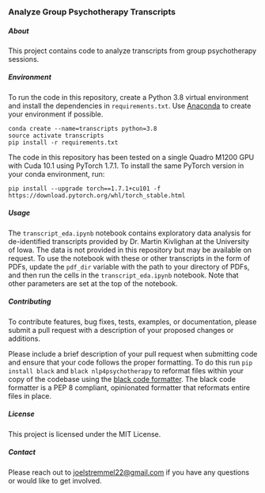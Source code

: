 ### Analyze Group Psychotherapy Transcripts

##### About

This project contains code to analyze transcripts from group psychotherapy sessions.

##### Environment

To run the code in this repository, create a Python 3.8 virtual environment and install the dependencies in `requirements.txt`.  Use [Anaconda](https://www.anaconda.com/products/individual) to create your environment if possible.

```
conda create --name=transcripts python=3.8
source activate transcripts
pip install -r requirements.txt
```

The code in this repository has been tested on a single Quadro M1200 GPU with Cuda 10.1 using PyTorch 1.7.1.  To install the same PyTorch version in your conda environment, run:

```
pip install --upgrade torch==1.7.1+cu101 -f https://download.pytorch.org/whl/torch_stable.html
```

##### Usage

The `transcript_eda.ipynb` notebook contains exploratory data analysis for de-identified transcripts provided by Dr. Martin Kivlighan at the University of Iowa. The data is not provided in this repository but may be available on request.  To use the notebook with these or other transcripts in the form of PDFs, update the `pdf_dir` variable with the path to your directory of PDFs, and then run the cells in the `transcript_eda.ipynb` notebook.  Note that other parameters are set at the top of the notebook.

##### Contributing

To contribute features, bug fixes, tests, examples, or documentation, please submit a pull request with a description of your proposed changes or additions.

Please include a brief description of your pull request when submitting code and ensure that your code follows the proper formatting.  To do this run `pip install black` and `black nlp4psychotherapy` to reformat files within your copy of the codebase using the [black code formatter](https://github.com/psf/black).  The black code formatter is a PEP 8 compliant, opinionated formatter that reformats entire files in place.

##### License

This project is licensed under the MIT License.

##### Contact

Please reach out to joelstremmel22@gmail.com if you have any questions or would like to get involved.
